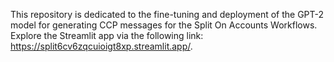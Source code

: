 This repository is dedicated to the fine-tuning and deployment of the GPT-2 model for generating CCP messages for the Split On Accounts Workflows. Explore the Streamlit app via the following link: https://split6cv6zqcuioigt8xp.streamlit.app/.
